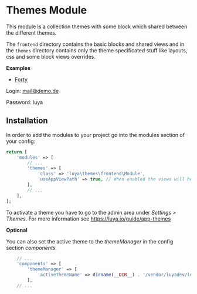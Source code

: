 # Themes Module
 
This module is a collection themes with some block which shared between the different themes.

The `frontend` directory contains the basic blocks and shared views and in the `themes` directory contains only the theme specificated stuff like layouts, css and some block views overrides.

**Examples**

+ [Forty](http://forty.bennetklarhoelter.de/)

Login: mail@demo.de

Password: luya

## Installation

In order to add the modules to your project go into the modules section of your config:

```php
return [
    'modules' => [
        // ...
        'themes' => [
            'class' => 'luya\themes\frontend\Module',
            'useAppViewPath' => true, // When enabled the views will be looked up in the @app/views folder, otherwise the views shipped with the module will be used.
        ],
        // ...
    ],
];
```

To activate a theme you have to go to the admin area under *Settings > Themes*. For more information see https://luya.io/guide/app-themes

**Optional**

You can also set the active theme to the *themeManager* in the config section *components*.
```php
    // ...
    'components' => [
        'themeManager' => [
            'activeThemeName' => dirname(__DIR__) . '/vendor/luyadev/luya-themes/themes/forty'
        ],
    // ...
```
